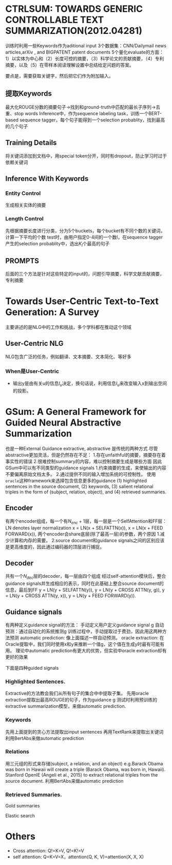 # CTRLSUM: TOWARDS GENERIC CONTROLLABLE TEXT SUMMARIZATION(2012.04281)
训练时利用一些Keywords作为aditional input
3个数据集：CNN/Dailymail news articles,arXiv , and BIGPATENT patent documents
5个量化evaluate的方面：1）以实体为中心和（2）长度可控的摘要，（3）科学论文的贡献摘要，（4）专利摘要，以及（5）在零样本阅读理解设置中总结给定问题的答案。 

要点是，需要获取关键字，然后把它们作为附加输入。
## 提取Keywords
最大化ROUGE分数的摘要句子->找到和ground-truth中匹配的最长子序列->去重、stop words
Inference中，作为sequence labeling task，训练一个BERT-based sequence tagger，每个句子能得到一个selection probablity，找到最高的几个句子

## Training Details
将关键词添加到文档中，用special token分开，同时有dropout，防止学习时过于依赖关键词


## Inference With Keywords
### Entity Control
生成相关实体的摘要
### Length Control
先根据摘要长度进行分类，分为5个buckets，每个bucket有不同个数的关键词，计算一下平均的个数
test时，由用户指定0-4间的一个数l，在sequence tagger产生的selection probablity中，选出$K_l$个最高的句子

## PROMPTS
后面的三个方法是针对这些特定的input的，问题引导摘要，科学文献贡献摘要，专利摘要

# Towards User-Centric Text-to-Text Generation: A Survey
主要讲述的是NLG中的工作和挑战，多个学科都在推动这个领域

## User-Centric NLG
NLG包含广泛的任务，例如翻译、文本摘要、文本简化、等好多

### When是User-Centric
- 输出y是由有关u的信息$I_u$决定，换句话说，利用信息$I_u$来改变输入x到输出空间的投影。


# GSum: A General Framework for Guided Neural Abstractive Summarization
也是一种External Guidance
extractive, abstractive 是传统的两种方式
尽管abstractive更加灵活，但是仍然存在不足：
1.存在unfaithful的摘要，摘要存在着事实性的错误
2.很难控制summary的内容，难以控制摘要生成是哪些方面
因此GSum中可以有不同类型的guidance signals
1.约束摘要的生成，来使输出的内容不要偏离原始文档太多。
2.通过提供不同的输入增加系统的可控制性。
使用`oracle`这种framework来选择包含信息更多的guidance
(1) highlighted sentences in the source document, 
(2) keywords, 
(3) salient relational triples in the form of (subject, relation, object), and 
(4) retrieved summaries.

## Encoder
有两个encoder组成，每一个有$N_{enc}+1$层，每一层是一个SelfAttention和FF层：
LN denotes layer normalization
x = LN(x + SELFATTN(x)),
x = LN(x + FEED FORWARD(x)),
两个encoder会share底层(除了最高一层)的参数，两个原因
1.减少计算和内存的需要。
2.source document和guidance signals之间的区别应该是更高维度的，因此通过编码器的顶层进行捕捉。

## Decoder
共有一个$N_{dec}$层的decoder，每一层由四个组成
经过self-attention模块后，整合guidance signals并生成相应的表示，同时在此基础上整合source document的信息，最后到FF
y = LN(y + SELFATTN(y)),
y = LN(y + CROSS ATTN(y, g)),
y = LN(y + CROSS ATTN(y, x)),
y = LN(y + FEED FORWARD(y)).

## Guidance signals
有两种定义guidance signal的方法：
手动定义用户定义guidance signal g
自动预测：通过自动化的系统推测g
训练过程中，手动提取过于费劲，因此用这两种方法预测
automatic prediction: 像上面描述一样自动预测。
oracle extraction: 在Oracle提取中，我们同时使用x和y来推断一个值g，这个值在生成y时最有可能有用。
理论中automatic prediction有更大的优势，但实验中oracle extraction却有更好的效果

下面是四种guided signals
### Highlighted Sentences.
Extractive的方法教会我们从所有句子的集合中中提取子集。
先用oracle extraction提取出最高ROUGE的句子，作为guidance g
测试时利用预训练的extractive summarization模型，来做automatic prediction.

### Keywords
先用上面提到的贪心方法提取出input sentences
再用TextRank来提取出关键词
利用BertAbs来做automatic prediction


### Relations
用三元组的形式来存储(subject, a relation, and an object)
e.g.Barack Obama was born in Hawaii will create a triple (Barack Obama, was born in, Hawaii).
Stanford OpenIE (Angeli et al., 2015) to extract relational triples from the source document.
利用BertAbs来做automatic prediction

### Retrieved Summaries.
Gold summaries

Elastic search

# Others
- Cross attention: Q!=K=V, Q!=K!=V
- self attention: Q=K=V=X，attention(Q, K, V)=attention(X, X, X)
